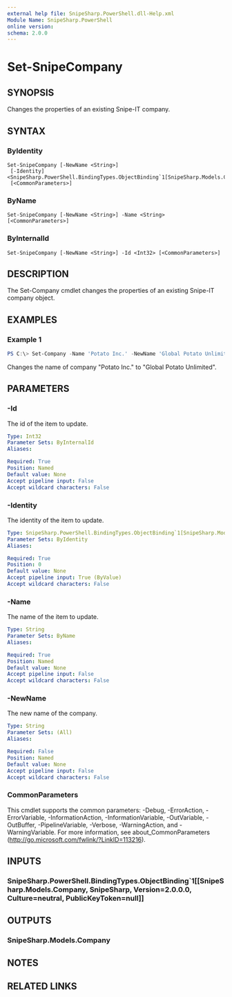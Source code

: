 ```yaml
---
external help file: SnipeSharp.PowerShell.dll-Help.xml
Module Name: SnipeSharp.PowerShell
online version:
schema: 2.0.0
---
```


# Set-SnipeCompany

## SYNOPSIS
Changes the properties of an existing Snipe-IT company.

## SYNTAX

### ByIdentity
```
Set-SnipeCompany [-NewName <String>]
 [-Identity] <SnipeSharp.PowerShell.BindingTypes.ObjectBinding`1[SnipeSharp.Models.Company]>
 [<CommonParameters>]
```

### ByName
```
Set-SnipeCompany [-NewName <String>] -Name <String> [<CommonParameters>]
```

### ByInternalId
```
Set-SnipeCompany [-NewName <String>] -Id <Int32> [<CommonParameters>]
```

## DESCRIPTION
The Set-Company cmdlet changes the properties of an existing Snipe-IT company object.

## EXAMPLES

### Example 1
```powershell
PS C:\> Set-Company -Name 'Potato Inc.' -NewName 'Global Potato Unlimited'
```

Changes the name of company "Potato Inc." to "Global Potato Unlimited".

## PARAMETERS

### -Id
The id of the item to update.

```yaml
Type: Int32
Parameter Sets: ByInternalId
Aliases:

Required: True
Position: Named
Default value: None
Accept pipeline input: False
Accept wildcard characters: False
```

### -Identity
The identity of the item to update.

```yaml
Type: SnipeSharp.PowerShell.BindingTypes.ObjectBinding`1[SnipeSharp.Models.Company]
Parameter Sets: ByIdentity
Aliases:

Required: True
Position: 0
Default value: None
Accept pipeline input: True (ByValue)
Accept wildcard characters: False
```

### -Name
The name of the item to update.

```yaml
Type: String
Parameter Sets: ByName
Aliases:

Required: True
Position: Named
Default value: None
Accept pipeline input: False
Accept wildcard characters: False
```

### -NewName
The new name of the company.

```yaml
Type: String
Parameter Sets: (All)
Aliases:

Required: False
Position: Named
Default value: None
Accept pipeline input: False
Accept wildcard characters: False
```

### CommonParameters
This cmdlet supports the common parameters: -Debug, -ErrorAction, -ErrorVariable, -InformationAction, -InformationVariable, -OutVariable, -OutBuffer, -PipelineVariable, -Verbose, -WarningAction, and -WarningVariable. For more information, see about_CommonParameters (http://go.microsoft.com/fwlink/?LinkID=113216).

## INPUTS

### SnipeSharp.PowerShell.BindingTypes.ObjectBinding`1[[SnipeSharp.Models.Company, SnipeSharp, Version=2.0.0.0, Culture=neutral, PublicKeyToken=null]]

## OUTPUTS

### SnipeSharp.Models.Company

## NOTES

## RELATED LINKS
